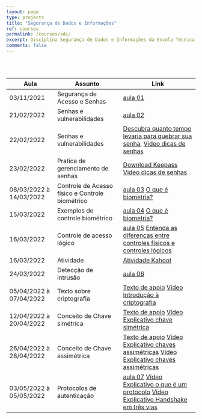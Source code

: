 ```yaml
---
layout: page
type: projects
title: "Segurança de Dados e Informações"
ref: courses
permalink: /courses/sdi/
excerpt: Disciplina Segurança de Dados e Informações da Escola Técnica Estadual Governador Eduardo Campos, São bento do Una-PE.
comments: false
---
```

<br/>

<br/>

| Aula | Assunto | Link |
| --- | ------- | --- |
| 03/11/2021 | Segurança de Acesso e Senhas | <a href="{{ site.url }}/assets/arquivos/sdi/aula01.pdf" target="blank" class="btn">aula 01</a>|
| 21/02/2022 | Senhas e vulnerabilidades |  <a href="{{ site.url }}/assets/arquivos/sdi/aula02.pdf" target="blank" class="btn">aula 02</a> |
| 22/02/2022 | Senhas e vulnerabilidades |  <a href="https://www.security.org/how-secure-is-my-password/" target="blank" class="btn">Descubra quanto tempo levaria para quebrar sua senha</a>, <a href="https://www.security.org/how-secure-is-my-password/" target="blank" class="btn">Video dicas de senhas</a>|
| 23/02/2022 | Pratica de gerenciamento de senhas | <a href="https://megalink.dl.sourceforge.net/project/keepass/KeePass%202.x/2.50/KeePass-2.50.zip" target="blank" class="btn">Download Keepass</a> <a href="https://www.youtube.com/watch?v=NWlo_K4W_4g&ab_channel=RobertOtavio" target="blank" class="btn">Video dicas de senhas</a> |
| 08/03/2022 à 14/03/2022 | Controle de Acesso físico e Controle biométrico | <a href="{{ site.url }}/assets/arquivos/sdi/aula03.pdf" target="blank" class="btn">aula 03</a> <a href="https://youtu.be/0XfwcZ6WOsU" target="blank" class="btn">O que é biometria?</a>
| 15/03/2022 | Exemplos de controle biométrico |  <a href="{{ site.url }}/assets/arquivos/sdi/aula04.pdf" target="blank" class="btn">aula 04</a> <a href="https://youtu.be/0XfwcZ6WOsU" target="blank" class="btn">O que é biometria?</a> 
| 16/03/2022 | Controle de acesso lógico |  <a href="{{ site.url }}/assets/arquivos/sdi/aula05.pdf" target="blank" class="btn">aula 05</a> <a href="https://www.telium.com.br/blog/entenda-as-diferencas-entre-controles-fisicos-e-controles-logicos-de-uma-vez-por-todas" target="blank" class="btn">Entenda as diferenças entre controles físicos e controles lógicos</a> 
| 16/03/2022 | Atividade |  <a href="https://create.kahoot.it/share/atividade-de-sdi/71e40f01-6b9b-474a-9cab-349d24aabe07" target="blank" class="btn">Atividade Kahoot</a> 
| 24/03/2022 | Detecção de intrusão |  <a href="" target="blank" class="btn">aula 06</a> 
| 05/04/2022 à 07/04/2022 | Texto sobre criptografia |  <a href="https://blog.elos.vc/criptografia-basica-o-que-e-como-funciona-e-para-o-que-serve/" target="blank" class="btn">Texto de apoio</a> <a href="https://www.youtube.com/watch?v=_Eeg1LxVWa8" target="blank" class="btn">Vídeo Introdução à criptografia</a> 
| 12/04/2022 à 20/04/2022 | Conceito de Chave simétrica |  <a href="https://www.gta.ufrj.br/grad/07_2/delio/Criptografiasimtrica.html" target="blank" class="btn">Texto de apoio</a> <a href="https://www.youtube.com/watch?v=Yf4T91Kk1Gs" target="blank" class="btn">Vídeo Explicativo chave simétrica</a> 
| 26/04/2022 à 28/04/2022 | Conceito de Chave assimétrica |  <a href="https://www.gta.ufrj.br/grad/07_2/delio/Criptografiasimtrica.html" target="blank" class="btn">Texto de apoio</a> <a href="https://www.youtube.com/watch?v=GeSnN8Tt04U" target="blank" class="btn">Vídeo Explicativo chaves assimétricas</a> <a href="https://www.youtube.com/watch?v=GeSnN8Tt04U" target="blank" class="btn">Vídeo Explicativo chaves assimétricas</a> 
| 03/05/2022 à 05/05/2022 | Protocolos de autenticação |  <a href="{{ site.url }}/assets/arquivos/sdi/aula07.pdf" target="blank" class="btn">aula 07</a> <a href="https://youtu.be/nen0q1SnWsE" target="blank" class="btn">Vídeo Explicativo o que é um protocolo</a> <a href="https://youtu.be/1X-b7L0BzOk" target="blank" class="btn">Vídeo Explicativo Handshake em três vias</a>




